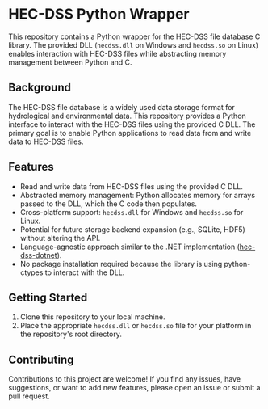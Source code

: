 # HEC-DSS Python Wrapper

This repository contains a Python wrapper for the HEC-DSS file database C library. The provided DLL (`hecdss.dll` on Windows and `hecdss.so` on Linux) enables interaction with HEC-DSS files while abstracting memory management between Python and C.

## Background

The HEC-DSS file database is a widely used data storage format for hydrological and environmental data. This repository provides a Python interface to interact with the HEC-DSS files using the provided C DLL. The primary goal is to enable Python applications to read data from and write data to HEC-DSS files. 

## Features

- Read and write data from HEC-DSS files using the provided C DLL.
- Abstracted memory management: Python allocates memory for arrays passed to the DLL, which the C code then populates.
- Cross-platform support: `hecdss.dll` for Windows and `hecdss.so` for Linux.
- Potential for future storage backend expansion (e.g., SQLite, HDF5) without altering the API.
- Language-agnostic approach similar to the .NET implementation ([hec-dss-dotnet](https://github.com/HydrologicEngineeringCenter/hec-dss-dotnet)).
- No package installation required because the library is using python-ctypes to interact with the DLL.

## Getting Started

1. Clone this repository to your local machine.
2. Place the appropriate `hecdss.dll` or `hecdss.so` file for your platform in the repository's root directory.

## Contributing

Contributions to this project are welcome! If you find any issues, have suggestions, or want to add new features, please open an issue or submit a pull request.
